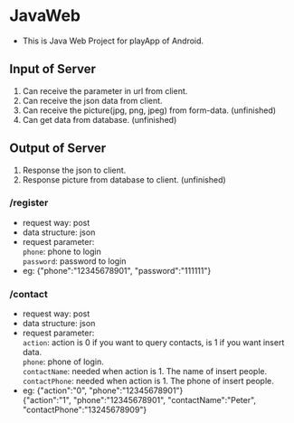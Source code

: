 # JavaWeb
* This is Java Web Project for playApp of Android.

## Input of Server
1. Can receive the parameter in url from client.
2. Can receive the json data from client.
3. Can receive the picture(jpg, png, jpeg) from form-data. (unfinished)
4. Can get data from database. (unfinished)

## Output of Server
1. Response the json to client.
2. Response picture from database to client. (unfinished)


### /register
* request way: post
* data structure: json
* request parameter:  
 `phone`: phone to login  
 `password`: password to login
* eg: {"phone":"12345678901", "password":"111111"}

### /contact
* request way: post
* data structure: json
* request parameter:  
 `action`: action is 0 if you want to query contacts, is 1 if you want insert data.  
 `phone`: phone of login.  
 `contactName`: needed when action is 1. The name of insert people.  
 `contactPhone`: needed when action is 1. The phone of insert people.
* eg: {"action":"0", "phone":"12345678901"}  
{"action":"1", "phone":"12345678901", "contactName":"Peter", "contactPhone":"13245678909"}
